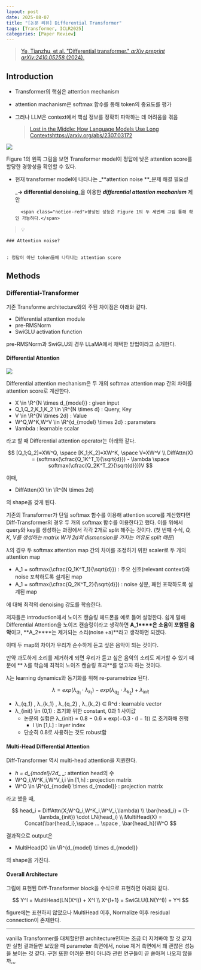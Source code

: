 ```yaml
---
layout: post
date: 2025-08-07
title: "[논문 리뷰] Differential Transformer"
tags: [Transformer, ICLR2025]
categories: [Paper Review]
---
```


> [Ye, Tianzhu, et al. "Differential transformer." ](https://arxiv.org/abs/2410.05258)[_arXiv preprint arXiv:2410.05258_](https://arxiv.org/abs/2410.05258)[ (2024).](https://arxiv.org/abs/2410.05258)



## Introduction

- Transformer의 핵심은 attention mechanism
- attention machanism은 softmax 함수를 통해 token의 중요도를 평가
- 그러나 LLM은 context에서 핵심 정보를 정확히 파악하는 데 어려움을 겪음

	> [Lost in the Middle: How Language Models Use Long Contextshttps://arxiv.org/abs/2307.03172](https://arxiv.org/abs/2307.03172)


![](https://prod-files-secure.s3.us-west-2.amazonaws.com/542b861c-36a8-4051-84e5-8804b6728dba/9083ea56-691a-4752-ae26-47f403431ac8/image.png?X-Amz-Algorithm=AWS4-HMAC-SHA256&X-Amz-Content-Sha256=UNSIGNED-PAYLOAD&X-Amz-Credential=ASIAZI2LB4663YB5XKXT%2F20251004%2Fus-west-2%2Fs3%2Faws4_request&X-Amz-Date=20251004T150103Z&X-Amz-Expires=3600&X-Amz-Security-Token=IQoJb3JpZ2luX2VjEML%2F%2F%2F%2F%2F%2F%2F%2F%2F%2FwEaCXVzLXdlc3QtMiJGMEQCIHVj%2BaB4T0UT%2FPnwqCu2U8szuGBfp%2Fn1z8Fmx1wF%2FG7SAiBpY%2B1AtDRuBspv5lCvZs0XgFfd84k90chzKpIgWuiYTir%2FAwhbEAAaDDYzNzQyMzE4MzgwNSIMXgqZuBotO8B%2BpXI%2BKtwDCKUvr%2FsW2x6TVuNZAWihfGP0IY%2BlpVMMGmYdlQ7SSdWSbkmqqH7zqb%2BBaB1ep%2Bpe1CEq5JcL6Zx2YNGMhELs5DLVCBoi2AWbvjB3F4z8q4JAxUeMBBzbKfsvlEm%2BD6lFnjYZGDDysiUpMXT%2B%2BwRDwXyB4zAVR4%2BrV32if6VaO4%2BGDCMLMe6cjPFFZt%2BbXPZHRWhLpK8kDwOWOjoFwUdyDdRSk0AO579dZxKmDKBcjV2QknB8%2BSxh5MvE6WxKpZJ4UprC87duljnfospVvevj8%2FpfhDECcnEEwsf77qZlY23jyAQVTbfKo6MeLIzcjQtYwRLJjWyfkSJAgGMQyOW2aItqR%2BtNk86yJvU9gQTbjniiokjzgy3oMZ4jmdx0ug6AqaoksVN73XCD5Ba5hpkSc2byCSEeyKeNPs6soXTgALCSkCbM2EnevGEbzaSl3cI%2BVZ7JhP6fZQYTE0Ffppn5FvBE82SoHjYBfvN3Y11BNgGAWFL%2FZ9btIKh64%2BFHso6F8nS9g4pMNT4GY92q%2FocUnL09OZWroiUVYm6xLdXGaKkcKYqBJGQ6bo506AkTsY4YyuPVn5eecCXYmWNB2zAdpAJfm2O%2BuIzSJPwvTaeaOl6ZG9Oq4nQAT52gZ%2B0wvuCDxwY6pgGVtJKimk0ukeLceGjLWd3NBAs2UnqrTS5CtIEQh2R4Y4rYl4OHX%2F0YjiXmMHTIdlzX1ycNXgocw9YG5SrUyS5ztqcsF%2BXDD9To7t4BGG74pm0Hcpb4lNGpA8vt6jfihOIWsQ1gX3G6i0oZ%2BF%2B4EXsxFhXuCwU2KhLuAQ1VZKhWSbEkwGhHL19gfrwY5cnA5yraDekuAsoQAEgFjL1smtvPRlF6HoGy&X-Amz-Signature=4b5f406faeb14f11d0002eb4eeea6f2f0603c609957ae0d5bf6ab824bbddb233&X-Amz-SignedHeaders=host&x-amz-checksum-mode=ENABLED&x-id=GetObject)


Figure 1의 왼쪽 그림을 보면 Transformer model이 정답에 낮은 attention score를 할당한 경향성을 확인할 수 있다.

- 현재 transformer model에 나타나는 _**attention noise **_문제 해결 필요성

	_**→ differential denoising**_을 이용한 _**differential attention mechanism**_ 제안


		<span class="notion-red">향상된 성능은 Figure 1의 두 세번째 그림 통해 확인 가능하다.</span>


> 💡 


	### Attention noise?


	: 정답이 아닌 token들에 나타나는 attention score



## Methods



### Differential-Transformer


기존 Transforme architecture와의 주된 차이점은 아래와 같다.

- Differential attention module
- pre-RMSNorm
- SwiGLU activation function

pre-RMSNorm과 SwiGLU의 경우 LLaMA에서 채택한 방법이라고 소개한다.



#### Differential Attention


![](https://prod-files-secure.s3.us-west-2.amazonaws.com/542b861c-36a8-4051-84e5-8804b6728dba/116d70b2-1963-4810-9167-f4c7d8a06e8f/image.png?X-Amz-Algorithm=AWS4-HMAC-SHA256&X-Amz-Content-Sha256=UNSIGNED-PAYLOAD&X-Amz-Credential=ASIAZI2LB4663YB5XKXT%2F20251004%2Fus-west-2%2Fs3%2Faws4_request&X-Amz-Date=20251004T150103Z&X-Amz-Expires=3600&X-Amz-Security-Token=IQoJb3JpZ2luX2VjEML%2F%2F%2F%2F%2F%2F%2F%2F%2F%2FwEaCXVzLXdlc3QtMiJGMEQCIHVj%2BaB4T0UT%2FPnwqCu2U8szuGBfp%2Fn1z8Fmx1wF%2FG7SAiBpY%2B1AtDRuBspv5lCvZs0XgFfd84k90chzKpIgWuiYTir%2FAwhbEAAaDDYzNzQyMzE4MzgwNSIMXgqZuBotO8B%2BpXI%2BKtwDCKUvr%2FsW2x6TVuNZAWihfGP0IY%2BlpVMMGmYdlQ7SSdWSbkmqqH7zqb%2BBaB1ep%2Bpe1CEq5JcL6Zx2YNGMhELs5DLVCBoi2AWbvjB3F4z8q4JAxUeMBBzbKfsvlEm%2BD6lFnjYZGDDysiUpMXT%2B%2BwRDwXyB4zAVR4%2BrV32if6VaO4%2BGDCMLMe6cjPFFZt%2BbXPZHRWhLpK8kDwOWOjoFwUdyDdRSk0AO579dZxKmDKBcjV2QknB8%2BSxh5MvE6WxKpZJ4UprC87duljnfospVvevj8%2FpfhDECcnEEwsf77qZlY23jyAQVTbfKo6MeLIzcjQtYwRLJjWyfkSJAgGMQyOW2aItqR%2BtNk86yJvU9gQTbjniiokjzgy3oMZ4jmdx0ug6AqaoksVN73XCD5Ba5hpkSc2byCSEeyKeNPs6soXTgALCSkCbM2EnevGEbzaSl3cI%2BVZ7JhP6fZQYTE0Ffppn5FvBE82SoHjYBfvN3Y11BNgGAWFL%2FZ9btIKh64%2BFHso6F8nS9g4pMNT4GY92q%2FocUnL09OZWroiUVYm6xLdXGaKkcKYqBJGQ6bo506AkTsY4YyuPVn5eecCXYmWNB2zAdpAJfm2O%2BuIzSJPwvTaeaOl6ZG9Oq4nQAT52gZ%2B0wvuCDxwY6pgGVtJKimk0ukeLceGjLWd3NBAs2UnqrTS5CtIEQh2R4Y4rYl4OHX%2F0YjiXmMHTIdlzX1ycNXgocw9YG5SrUyS5ztqcsF%2BXDD9To7t4BGG74pm0Hcpb4lNGpA8vt6jfihOIWsQ1gX3G6i0oZ%2BF%2B4EXsxFhXuCwU2KhLuAQ1VZKhWSbEkwGhHL19gfrwY5cnA5yraDekuAsoQAEgFjL1smtvPRlF6HoGy&X-Amz-Signature=135adb89efd08ccb61f62dcb84aab800aac330225914d19066253be3fec22962&X-Amz-SignedHeaders=host&x-amz-checksum-mode=ENABLED&x-id=GetObject)


Differential attention mechanism은 두 개의 softmax attention map 간의 차이를 attention score로 계산한다.

- X \in \R^{N \times d\_{model}} : given input
- Q\_1,Q\_2,K\_1,K\_2 \in \R^{N \times d} : Query, Key
- V \in \R^{N \times 2d} : Value
- W^Q,W^K,W^V \in \R^{d\_{model} \times 2d} : parameters
- \lambda : learnable scalar

라고 할 때 Differential attention operator는 아래와 같다.


$$
[Q_1;Q_2]=XW^Q, \space [K_1;K_2]=XW^K, \space V=XW^V \\
DiffAttn(X) = (softmax(\cfrac{Q_1K^T_1}{\sqrt{d}}) - \lambda \space softmax(\cfrac{Q_2K^T_2}{\sqrt{d}}))V
$$


이때,

- DiffAtten(X) \in \R^{N \times 2d}

의 shape을 갖게 된다.


기존의 Transformer가 단일 softmax 함수를 이용해 attention score를 계산했다면 Diff-Transformer의 경우 두 개의 softmax 함수를 이용한다고 했다. 이를 위해서 query와 key를 생성하는 과정에서 각각 2개로 split 해주는 것이다. <span class="notion-red">(첫 번째 수식, </span><span class="notion-red">_Q, K, V를 생성하는 matrix W가 2d의 dismension을 가지는 이유도 split 때문_</span><span class="notion-red">)</span>


 λ의 경우 두 softmax attention map 간의 차이를 조정하기 위한 scaler로 두 개의 attention map

- A\_1 = softmax(\cfrac{Q\_1K^T\_1}{\sqrt{d}}) : 주요 신호(relevant context)와 noise 포착하도록 설계된 map
- A\_1 = softmax(\cfrac{Q\_2K^T\_2}{\sqrt{d}}) : noise 성분, 패턴 포착하도록 설계된 map 

에 대해 최적의 denoising 강도를 학습한다.


저자들은 introduction에서 노이즈 캔슬링 헤드폰을 예로 들어 설명한다. 쉽게 말해 Differential Attention을 노이즈 캔슬링이라고 생각하면 **A\_1****은 소음이 포함된 음악**이고, **A\_2****는 제거되는 소리(noise +a)**라고 생각하면 되겠다. 


이때 두 map의 차이가 우리가 순수하게 듣고 싶은 음악이 되는 것이다. 


만약 과도하게 소리를 제거하게 되면 우리가 듣고 싶은 음악의 소리도 제거할 수 있기 때문에 ** λ를 학습해 최적의 노이즈 캔슬링 효과**를 얻고자 하는 것이다.


λ는 learning dynamics와 동기화를 위해 re-parametrize 된다.


$$
\lambda = exp(\lambda_{q_1} \cdot \lambda_{k_1}) - exp(\lambda_{q_2} \cdot \lambda_{k_2}) + \lambda_{init}
$$

- λ\_{q\_1} , λ\_{k\_1} , λ\_{q\_2} , λ\_{k\_2} ∈ R^d : learnable vector
- λ\_{init} \in (0,1) : 초기화 위한 constant, 0과 1 사이값
	- 논문의 실험은 λ\_{init} = 0.8 − 0.6 × exp(−0.3 · (l − 1)) 로 초기화해 진행
		- l \in [1,L] : layer index
	- 단순히 0.8로 사용하는 것도 robust함


#### **Multi-Head Differential Attention**


Diff-Transformer 역시 multi-head attention을 지원한다.

- _h = d\_{model}/2d__ _: attention head의 수
- W^Q\_i,W^K\_i,W^V\_i,i \in [1,h] : projection matrix
- W^O \in \R^{d\_{model} \times d\_{model}} : projection matrix

라고 했을 때,


$$
head_i = DiffAttn(X;W^Q_i,W^K_i,W^V_i,\lambda) \\
\bar{head_i} = (1-\lambda_{init}) \cdot LN(head_i) \\
MultiHead(X) = Concat(\bar{head_i},\space ... \space , \bar{head_h})W^O
$$


결과적으로 output은

- MultiHead(X) \in \R^{d\_{model} \times d\_{model}}

의 shape을 가진다.



#### Overall Architecture


그림에 표현된 Diff-Transformer block을 수식으로 표현하면 아래와 같다.


$$
Y^l = MultiHead(LN(X^l)) + X^l \\
X^{l+1} = SwiGLU(LN(Y^l)) + Y^l
$$


figure에는 표현하지 않았으나 MultiHead 이후, Normalize 이후 residual connection이 존재한다.


---


vanilla Transformer를 대체할만한 architecture인지는 조금 더 지켜봐야 할 것 같지만 실험 결과들만 보았을 때 parameter 측면에서, noise 제거 측면에서 꽤 괜찮은 성능을 보이는 것 같다. 구현 또한 어려운 편이 아니라 관련 연구들이 곧 쏟아져 나오지 않을까,,,

